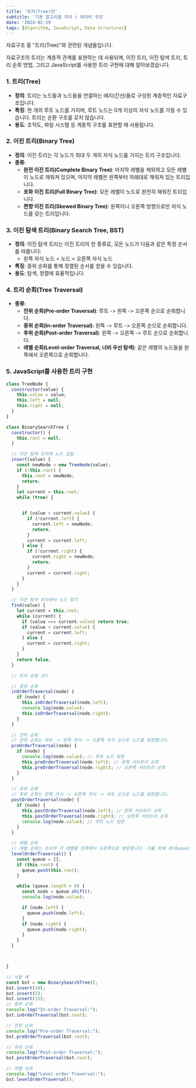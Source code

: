 ```yaml
---
title: '트리(Tree)란'
subtitle: '기본 알고리즘 지식 / 데이터 구조'
date: '2024-02-19'
tags: [Algorithm, JavaScript, Data Structures]
---
```


자료구조 중 "트리(Tree)"와 관련된 개념들입니다. 

자료구조의 트리는 계층적 관계를 표현하는 데 사용되며, 이진 트리, 이진 탐색 트리, 트리 순회 방법, 그리고 JavaScript를 사용한 트리 구현에 대해 알아보겠습니다.

### 1. 트리(Tree)
- **정의**: 트리는 노드들과 노드들을 연결하는 에지(간선)들로 구성된 계층적인 자료구조입니다.
- **특징**: 한 개의 루트 노드를 가지며, 루트 노드는 0개 이상의 자식 노드를 가질 수 있습니다. 트리는 순환 구조를 갖지 않습니다.
- **용도**: 조직도, 파일 시스템 등 계층적 구조를 표현할 때 사용됩니다.

### 2. 이진 트리(Binary Tree)
- **정의**: 이진 트리는 각 노드가 최대 두 개의 자식 노드를 가지는 트리 구조입니다.
- **종류**: 
  - **완전 이진 트리(Complete Binary Tree)**: 마지막 레벨을 제외하고 모든 레벨이 노드로 채워져 있으며, 마지막 레벨은 왼쪽부터 차례대로 채워져 있는 트리입니다.
  - **포화 이진 트리(Full Binary Tree)**: 모든 레벨이 노드로 완전히 채워진 트리입니다.
  - **편향 이진 트리(Skewed Binary Tree)**: 왼쪽이나 오른쪽 방향으로만 자식 노드를 갖는 트리입니다.

### 3. 이진 탐색 트리(Binary Search Tree, BST)
- **정의**: 이진 탐색 트리는 이진 트리의 한 종류로, 모든 노드가 다음과 같은 특정 순서를 따릅니다:
  - 왼쪽 자식 노드 < 노드 < 오른쪽 자식 노드
- **특징**: 중위 순회를 통해 정렬된 순서를 얻을 수 있습니다.
- **용도**: 탐색, 정렬에 효율적입니다.

### 4. 트리 순회(Tree Traversal)
- **종류**:
  - **전위 순회(Pre-order Traversal)**: 루트 -> 왼쪽 -> 오른쪽 순으로 순회합니다.
  - **중위 순회(In-order Traversal)**: 왼쪽 -> 루트 -> 오른쪽 순으로 순회합니다.
  - **후위 순회(Post-order Traversal)**: 왼쪽 -> 오른쪽 -> 루트 순으로 순회합니다.
  - **레벨 순회(Level-order Traversal, 너비 우선 탐색)**: 같은 레벨의 노드들을 왼쪽에서 오른쪽으로 순회합니다.

### 5. JavaScript를 사용한 트리 구현



```javascript
class TreeNode {
  constructor(value) {
    this.value = value;
    this.left = null;
    this.right = null;
  }
}

class BinarySearchTree {
  constructor() {
    this.root = null;
  }

  // 이진 탐색 트리에 노드 삽입
  insert(value) {
    const newNode = new TreeNode(value);
    if (!this.root) {
      this.root = newNode;
      return;
    }
    let current = this.root;
    while (true) {


      if (value < current.value) {
        if (!current.left) {
          current.left = newNode;
          return;
        }
        current = current.left;
      } else {
        if (!current.right) {
          current.right = newNode;
          return;
        }
        current = current.right;
      }
    }
  }

  // 이진 탐색 트리에서 노드 찾기
  find(value) {
    let current = this.root;
    while (current) {
      if (value === current.value) return true;
      if (value < current.value) {
        current = current.left;
      } else {
        current = current.right;
      }
    }
    return false;
  }

  // 트리 순회 코드 

  // 중위 순회
  inOrderTraversal(node) {
    if (node) {
      this.inOrderTraversal(node.left);
      console.log(node.value);
      this.inOrderTraversal(node.right);
    }
  }

  // 전위 순회
  // 전위 순회는 루트 -> 왼쪽 자식 -> 오른쪽 자식 순으로 노드를 방문합니다.
  preOrderTraversal(node) {
    if (node) {
      console.log(node.value); // 루트 노드 방문
      this.preOrderTraversal(node.left); // 왼쪽 서브트리 순회
      this.preOrderTraversal(node.right); // 오른쪽 서브트리 순회
    }
  }

  // 후위 순회
  // 후위 순회는 왼쪽 자식 -> 오른쪽 자식 -> 루트 순으로 노드를 방문합니다.
  postOrderTraversal(node) {
    if (node) {
      this.postOrderTraversal(node.left); // 왼쪽 서브트리 순회
      this.postOrderTraversal(node.right); // 오른쪽 서브트리 순회
      console.log(node.value); // 루트 노드 방문
    }
  }

  // 레벨 순회
  // 레벨 순회는 트리의 각 레벨을 왼쪽에서 오른쪽으로 방문합니다. 이를 위해 큐(Queue) 자료구조를 사용합니다.
  levelOrderTraversal() {
    const queue = [];
    if (this.root) {
      queue.push(this.root);
    }

    while (queue.length > 0) {
      const node = queue.shift();
      console.log(node.value);

      if (node.left) {
        queue.push(node.left);
      }
      if (node.right) {
        queue.push(node.right);
      }
    }
  }



}

// 사용 예
const bst = new BinarySearchTree();
bst.insert(10);
bst.insert(5);
bst.insert(15);
// 중위 순회
console.log("In-order Traversal:");
bst.inOrderTraversal(bst.root);

// 전위 순회
console.log("Pre-order Traversal:");
bst.preOrderTraversal(bst.root);

// 후위 순회
console.log("Post-order Traversal:");
bst.postOrderTraversal(bst.root);

// 레벨 순회
console.log("Level-order Traversal:");
bst.levelOrderTraversal();
```
